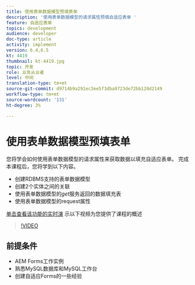 ```yaml
---
title: 使用表单数据模型预填表单
description: '使用表单数据模型的请求属性预填自适应表单 '
feature: 自适应表单
topics: development
audience: developer
doc-type: article
activity: implement
version: 6.4,6.5
kt: 4419
thumbnail: kt-4419.jpg
topic: 开发
role: 业务从业者
level: 中间
translation-type: tm+mt
source-git-commit: d9714b9a291ec3ee5f3dba9723de72bb120d2149
workflow-type: tm+mt
source-wordcount: '131'
ht-degree: 3%

---
```



# 使用表单数据模型预填表单

您将学会如何使用表单数据模型的请求属性来获取数据以填充自适应表单。
完成本课程后，您将学到以下内容。

* 创建RDBMS支持的表单数据模型
* 创建2个实体之间的关联
* 使用表单数据模型的&#x200B;_get_&#x200B;服务返回的数据填充表
* 使用表单数据模型的request属性


[单击查看该功能的实时演](https://forms.enablementadobe.com/content/dam/formsanddocuments/fdmwithrequestparameterinurl/jcr:content?wcmmode=disabled&amp;empID=207)
示以下视频为您提供了课程的概述
>[!VIDEO](https://video.tv.adobe.com/v/36387/quality=9)

## 前提条件

* AEM Forms工作实例
* 熟悉MySQL数据库和MySQL工作台
* 创建自适应Forms的一些经验


